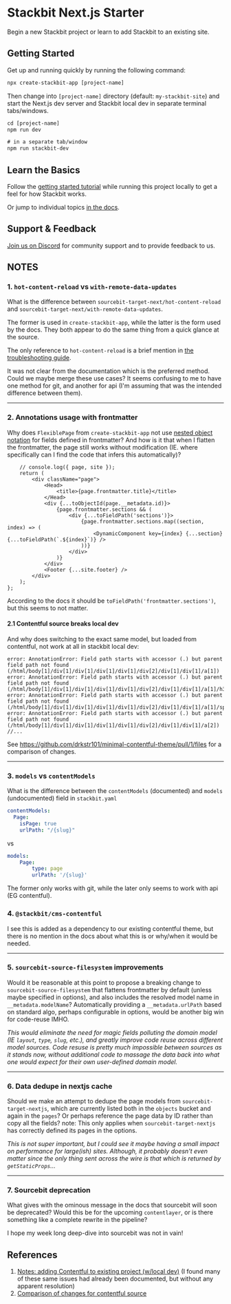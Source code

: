 # Stackbit Next.js Starter

Begin a new Stackbit project or learn to add Stackbit to an existing site.

## Getting Started

Get up and running quickly by running the following command:

```txt
npx create-stackbit-app [project-name]
```

Then change into `[project-name]` directory (default: `my-stackbit-site`) and start the Next.js dev server and Stackbit local dev in separate terminal tabs/windows.

```txt
cd [project-name]
npm run dev

# in a separate tab/window
npm run stackbit-dev
```

## Learn the Basics

Follow the [getting started tutorial](https://docs.stackbit.com/getting-started/) while running this project locally to get a feel for how Stackbit works.

Or jump to individual topics [in the docs](https://docs.stackbit.com/).

## Support & Feedback

[Join us on Discord](https://discord.gg/HUNhjVkznH) for community support and to provide feedback to us.

## NOTES


### 1. `hot-content-reload` vs `with-remote-data-updates`

What is the difference between `sourcebit-target-next/hot-content-reload` and `sourcebit-target-next/with-remote-data-updates`.

The former is used in `create-stackbit-app`, while the latter is the form used by the docs. They both appear to do the same thing from a quick glance at the source.

The only reference to `hot-content-reload` is a brief mention in [the troubleshooting guide](https://docs.stackbit.com/troubleshooting/page-doesnt-refresh/).

It was not clear from the documentation which is the preferred method. Could we maybe merge these use cases? It seems confusing to me to have one method for git, and another for api (I'm assuming that was the intended difference between them).


---

### 2. Annotations usage with frontmatter

Why does `FlexiblePage` from `create-stackbit-app` not use [nested object notation](https://docs.stackbit.com/reference/annotations/data-sb-field-path/#annotating_nested_objects) for fields defined in frontmatter? And how is it that when I flatten the frontmatter, the page still works without modification (IE. where specifically can I find the code that infers this automatically)? 

```tsx
    // console.log({ page, site });
    return (
        <div className="page">
            <Head>
                <title>{page.frontmatter.title}</title>
            </Head>
            <div {...toObjectId(page.__metadata.id)}>
                {page.frontmatter.sections && (
                    <div {...toFieldPath('sections')}>
                        {page.frontmatter.sections.map((section, index) => (
                            <DynamicComponent key={index} {...section} {...toFieldPath(`.${index}`)} />
                        ))}
                    </div>
                )}
            </div>
            <Footer {...site.footer} />
        </div>
    );
};
```

According to the docs it should be `toFieldPath('frontmatter.sections')`, but this seems to not matter.

#### 2.1 Contentful source breaks local dev

And why does switching to the exact same model, but loaded from contentful, not work at all in stackbit local dev:

```
error: AnnotationError: Field path starts with accessor (.) but parent field path not found (/html/body[1]/div[1]/div[1]/div[1]/div[1]/div[2]/div[1]/div[1]/a[1])
error: AnnotationError: Field path starts with accessor (.) but parent field path not found (/html/body[1]/div[1]/div[1]/div[1]/div[1]/div[2]/div[1]/div[1]/a[1]/h3[1])
error: AnnotationError: Field path starts with accessor (.) but parent field path not found (/html/body[1]/div[1]/div[1]/div[1]/div[1]/div[2]/div[1]/div[1]/a[1]/span[1])
error: AnnotationError: Field path starts with accessor (.) but parent field path not found (/html/body[1]/div[1]/div[1]/div[1]/div[1]/div[2]/div[1]/div[1]/a[2])
//...
```

See <https://github.com/drkstr101/minimal-contentful-theme/pull/1/files> for a comparison of changes.

---

### 3. `models` vs `contentModels`

What is the difference between the `contentModels` (documented) and `models` (undocumented) field in `stackbit.yaml`

```yml
contentModels:
  Page:
    isPage: true
    urlPath: "/{slug}"
```

vs

```yml
models:
    Page:
        type: page
        urlPath: '/{slug}'
```

The former only works with git, while the later only seems to work with api (EG contentful).


### 4. `@stackbit/cms-contentful`

I see this is added as a dependency to our existing contentful theme, but there is no mention in the docs about what this is or why/when it would be needed.

---

### 5. `sourcebit-source-filesystem` improvements

Would it be reasonable at this point to propose a breaking change to `sourcebit-source-filesystem` that flattens frontmatter by default (unless maybe specified in options), and also includes the resolved model name in `__metadata.modelName`? Automatically providing a `__metadata.urlPath` based on standard algo, perhaps configurable in options, would be another big win for code-reuse IMHO.

*This would eliminate the need for magic fields polluting the domain model (IE `layout`, `type`, `slug`, etc.), and greatly improve code reuse across different model sources. Code resuse is pretty much impossible between sources as it stands now, without additional code to massage the data back into what one would expect for their own user-defined domain model.*

---

### 6. Data dedupe in nextjs cache 

Should we make an attempt to dedupe the page models from `sourcebit-target-nextjs`, which are currently listed both in the `objects` bucket and again in the `pages`? Or perhaps reference the page data by ID rather than copy all the fields? note: This only applies when `sourcebit-target-nextjs` has correctly defined its pages in the options.

*This is not super important, but I could see it maybe having a small impact on performance for large(ish) sites. Although, it probably doesn't even matter since the only thing sent across the wire is that which is returned by `getStaticProps`...*

---

### 7. Sourcebit deprecation

What gives with the ominous message in the docs that sourcebit will soon be deprecated? Would this be for the upcoming `contentlayer`, or is there something like a complete rewrite in the pipeline?

I hope my week long deep-dive into sourcebit was not in vain!

## References

1. [Notes: adding Contentful to existing project (w/local dev)](https://www.notion.so/stackbit/Notes-adding-Contentful-to-existing-project-w-local-dev-WIP-173eab6a77d2403fa396c30f2cb2b8b0#f49ed497d33f491aa4913c8c908f597c) (I found many of these same issues had already been documented, but without any apparent resolution)
2. [Comparison of changes for contentful source](https://github.com/drkstr101/minimal-contentful-theme/pull/1/files)
